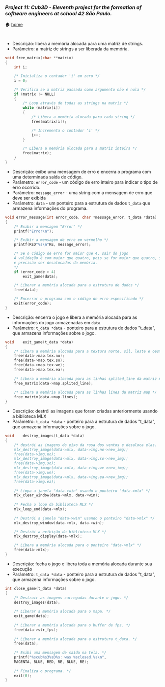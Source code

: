 ### _Project 11: Cub3D - Eleventh project for the formation of software engineers at school 42 São Paulo._

🏠 [home](https://github.com/Vinicius-Santoro/42-formation-lvl2-11.cub3d)

<h1></h1>

- Descrição: libera a memória alocada para uma matriz de strings.
- Parâmetro: a matriz de strings a ser liberada da memória.
```c
void free_matrix(char **matrix)
{
    int i;

    /* Inicializa o contador 'i' em zero */
    i = 0;

    /* Verifica se a matriz passada como argumento não é nula */
    if (matrix != NULL)
    {
        /* Loop através de todas as strings na matriz */
        while (matrix[i])
        {
            /* Libera a memória alocada para cada string */
            free(matrix[i]);

            /* Incrementa o contador 'i' */
            i++;
        }

        /* Libera a memória alocada para a matriz inteira */
        free(matrix);
    }
}
```

- Descrição: exibe uma mensagem de erro e encerra o programa com uma determinada saída de código.
- Parâmetro: `error_code` -  um código de erro inteiro para indicar o tipo de erro ocorrido.
- Parâmetro: `message_error` - uma string com a mensagem de erro que deve ser exibida
- Parâmetro:  `data` - um ponteiro para a estrutura de dados `t_data` que armazena informações do programa.
```c
void error_message(int error_code, char *message_error, t_data *data)
{
    /* Exibir a mensagem "Error" */
    printf("Error\n");

    /* Exibir a mensagem de erro em vermelho */
    printf(RED"%s\n"RE, message_error);

    /* Se o código de erro for maior que 4, sair do jogo
    A validação é com maior que quatro, pois se for maior que quatro, significa que as texturas foram iniciadas
    e precisão ser desalocadas da memória.
    */
    if (error_code > 4)
        exit_game(data);

    /* Liberar a memória alocada para a estrutura de dados */
    free(data);

    /* Encerrar o programa com o código de erro especificado */
    exit(error_code);
}
```

- Descrição: encerra o jogo e libera a memória alocada para as informações do jogo armazenadas em `data`.
- Parâmetro: `t_data *data` - ponteiro para a estrutura de dados "t_data", que armazena informações sobre o jogo.
```c
void	exit_game(t_data *data)
{
	/* Libera a memória alocada para a textura norte, sil, leste e oeste. */
	free(data->map.tex.no);
	free(data->map.tex.so);
	free(data->map.tex.we);
	free(data->map.tex.ea);
	
	/* Libera a memória alocada para as linhas splited_line da matriz map */
	free_matrix(data->map.splited_line);
	
	/* Libera a memória alocada para as linhas lines da matriz map */
	free_matrix(data->map.lines);
}
```

- Descrição: destrói as imagens que foram criadas anteriormente usando a biblioteca MLX
- Parâmetro: `t_data *data` - ponteiro para a estrutura de dados "t_data", que armazena informações sobre o jogo.
```c
void	destroy_images(t_data *data)
{
	/* destrói as imagens do eixo da rosa dos ventos e desaloca elas.
	mlx_destroy_image(data->mlx, data->img.no->new_img);
	free(data->img.no);
	mlx_destroy_image(data->mlx, data->img.so->new_img);
	free(data->img.so);
	mlx_destroy_image(data->mlx, data->img.we->new_img);
	free(data->img.we);
	mlx_destroy_image(data->mlx, data->img.ea->new_img);
	free(data->img.ea);
	
	/* Limpa a janela "data->win" usando o ponteiro "data->mlx" */
	mlx_clear_window(data->mlx, data->win);
	
	/* Fecha o loop da biblioteca MLX */
	mlx_loop_end(data->mlx);
	
	/* Destrói a janela "data->win" usando o ponteiro "data->mlx" */
	mlx_destroy_window(data->mlx, data->win);

	/* Destrói a exibição da biblioteca MLX */
	mlx_destroy_display(data->mlx);

	/* Libera a memória alocada para o ponteiro "data->mlx" */
	free(data->mlx);
}
```

- Descrição: fecha o jogo e libera toda a memória alocada durante sua execução
- Parâmetro: `t_data *data` - ponteiro para a estrutura de dados "t_data", que armazena informações sobre o jogo.
```c
int	close_game(t_data *data)
{
	/* Destruir as imagens carregadas durante o jogo. */
	destroy_images(data);
	
	/* Liberar a memória alocada para o mapa. */
	exit_game(data);
	
	/* Liberar a memória alocada para o buffer de fps. */
	free(data->str_fps);
	
	/* Liberar a memória alocada para a estrutura t_data. */
	free(data);
	
	/* Exibi uma mensagem de saída na tela. */
	printf("%scub%s3%sD%s: was %sclosed.%s\n", 
	MAGENTA, BLUE, RED, RE, BLUE, RE);
	
	/* Finaliza o programa. */
	exit(0);
}
